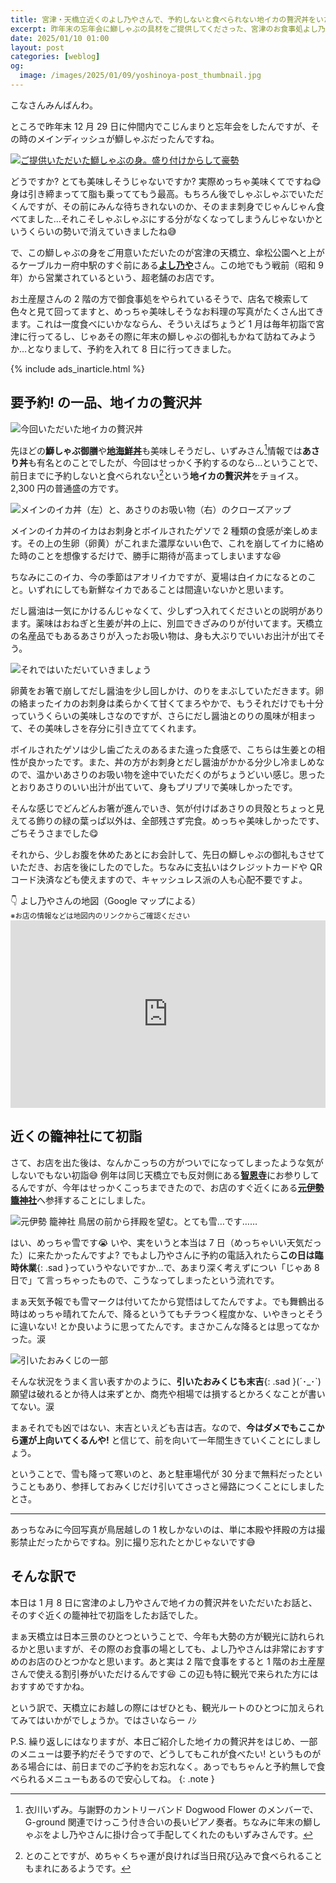 ```yaml
---
title: 宮津・天橋立近くのよし乃やさんで、予約しないと食べられない地イカの贅沢丼をいただいてきました（+ 初詣）
excerpt: 昨年末の忘年会に鰤しゃぶの具材をご提供してくださった、宮津のお食事処よし乃やさん。鰤がとっても美味しかったこともあり、そのお礼も兼ねてお店にうかがい、地イカの贅沢丼をいただいてきました。本日はそのレポートをお送りします。初詣の様子とあわせてご覧ください。
date: 2025/01/10 01:00
layout: post
categories: [weblog]
og:
  image: /images/2025/01/09/yoshinoya-post_thumbnail.jpg
---
```


こなさんみんばんわ。

ところで昨年末 12 月 29 日に仲間内でこじんまりと忘年会をしたんですが、その時のメインディッシュが鰤しゃぶだったんですね。

[![ご提供いただいた鰤しゃぶの身。盛り付けからして豪勢](/images/2025/01/09/yoshinoya-buri.jpg)][buri]

[buri]: /images/2025/01/09/yoshinoya-buri-full.jpg

どうですか? とても美味しそうじゃないですか? 実際めっちゃ美味くてですね😋 身は引き締まってて脂も乗っててもう最高。もちろん後でしゃぶしゃぶでいただくんですが、その前にみんな待ちきれないのか、そのまま刺身でじゃんじゃん食べてました…それこそしゃぶしゃぶにする分がなくなってしまうんじゃないかというくらいの勢いで消えていきましたね😅

で、この鰤しゃぶの身をご用意いただいたのが宮津の天橋立、傘松公園へと上がるケーブルカー府中駅のすぐ前にある<b>[よし乃や][yoshinoya]</b>さん。この地でもう戦前（昭和 9 年）から営業されているという、超老舗のお店です。

[yoshinoya]: https://www.love-tango.com/gourmet/buri-yoshinoya/

お土産屋さんの 2 階の方で御食事処をやられているそうで、店名で検索して色々と見て回ってますと、めっちゃ美味しそうなお料理の写真がたくさん出てきます。これは一度食べにいかなならん、そういえばちょうど 1 月は毎年初詣で宮津に行ってるし、じゃあその際に年末の鰤しゃぶの御礼もかねて訪ねてみようか…となりまして、予約を入れて 8 日に行ってきました。


{% include ads_inarticle.html %}


## 要予約! の一品、地イカの贅沢丼

![今回いただいた地イカの贅沢丼](/images/2025/01/09/yoshinoya-ikadon-set.jpg)

先ほどの<b>鰤しゃぶ御膳</b>や<b>[地海鮮丼][kaisen]</b>も美味しそうだし、いずみさん[^1]情報では<b>あさり丼</b>も有名とのことでしたが、今回はせっかく予約するのなら…ということで、前日までに予約しないと食べられない[^2]という<b>地イカの贅沢丼</b>をチョイス。2,300 円の普通盛の方です。

[kaisen]: https://www.love-tango.com/gourmet/tangojikaisendon/

[^1]: 衣川いずみ。与謝野のカントリーバンド Dogwood Flower のメンバーで、G-ground 関連でけっこう付き合いの長いピアノ奏者。ちなみに年末の鰤しゃぶをよし乃やさんに掛け合って手配してくれたのもいずみさんです。
[^2]: とのことですが、めちゃくちゃ運が良ければ当日飛び込みで食べられることもまれにあるようです。

![メインのイカ丼（左）と、あさりのお吸い物（右）のクローズアップ](/images/2025/01/09/yoshinoya-ikadon-closeup.jpg)

メインのイカ丼のイカはお刺身とボイルされたゲソで 2 種類の食感が楽しめます。その上の生卵（卵黄）がこれまた濃厚ないい色で、これを崩してイカに絡めた時のことを想像するだけで、勝手に期待が高まってしまいますな😆

ちなみにこのイカ、今の季節はアオリイカですが、夏場は白イカになるとのこと。いずれにしても新鮮なイカであることは間違いないかと思います。

だし醤油は一気にかけるんじゃなくて、少しずつ入れてくださいとの説明があります。薬味はおねぎと生姜が丼の上に、別皿できざみのりが付いてます。天橋立の名産品でもあるあさりが入ったお吸い物は、身も大ぶりでいいお出汁が出てそう。

![それではいただいていきましょう](/images/2025/01/09/yoshinoya-ikadon-instruction.jpg)

卵黄をお箸で崩してだし醤油を少し回しかけ、のりをまぶしていただきます。卵の絡まったイカのお刺身は柔らかくて甘くてまろやかで、もうそれだけでも十分っていうくらいの美味しさなのですが、さらにだし醤油とのりの風味が相まって、その美味しさを存分に引き立ててくれます。

ボイルされたゲソは少し歯ごたえのあるまた違った食感で、こちらは生姜との相性が良かったです。また、丼の方がお刺身とだし醤油がかかる分少し冷ましめなので、温かいあさりのお吸い物を途中でいただくのがちょうどいい感じ。思ったとおりあさりのいい出汁が出ていて、身もプリプリで美味しかったです。

そんな感じでどんどんお箸が進んでいき、気が付けばあさりの貝殻とちょっと見えてる飾りの緑の葉っぱ以外は、全部残さず完食。めっちゃ美味しかったです、ごちそうさまでした😋

それから、少しお腹を休めたあとにお会計して、先日の鰤しゃぶの御礼もさせていただき、お店を後にしたのでした。ちなみに支払いはクレジットカードや QR コード決済なども使えますので、キャッシュレス派の人も心配不要ですよ。

<p>👇 よし乃やさんの地図（Google マップによる）<br>
<small>※お店の情報などは地図内のリンクからご確認ください</small>
<iframe src="https://www.google.com/maps/embed?pb=!1m18!1m12!1m3!1d3244.815260648927!2d135.19252047638966!3d35.582951335365465!2m3!1f0!2f0!3f0!3m2!1i1024!2i768!4f13.1!3m3!1m2!1s0x5fff9741654cc0b9%3A0xc928a340d88aac2e!2z44KI44GX5LmD44KE!5e0!3m2!1sja!2sjp!4v1736436316119!5m2!1sja!2sjp" width="600" height="450" style="border:0;width:100%;height:300px" allowfullscreen="" loading="lazy" referrerpolicy="no-referrer-when-downgrade"><a href="https://maps.app.goo.gl/bKwXBXgLy27WbfoU6">よし乃や</a></iframe></p>


## 近くの籠神社にて初詣

さて、お店を出た後は、なんかこっちの方がついでになってしまったような気がしないでもない初詣😅
例年は同じ天橋立でも反対側にある<b>[智恩寺][chionji]</b>にお参りしてるんですが、今年はせっかくこっちまできたので、お店のすぐ近くにある<b>[元伊勢 籠神社][konojinja]</b>へ参拝することにしました。

[chionji]: https://www.monjudo-chionji.jp/
[konojinja]: https://www.motoise.jp/

![元伊勢 籠神社 鳥居の前から拝殿を望む。とても雪…です……](/images/2025/01/09/konojinja.jpg)

はい、めっちゃ雪です😭
いや、実をいうと本当は 7 日（めっちゃいい天気だった）に来たかったんですよ? でもよし乃やさんに予約の電話入れたら**この日は臨時休業**{: .sad }っていうやないですか…で、あまり深く考えずについ「じゃあ 8 日で」て言っちゃったもので、こうなってしまったという流れです。

まぁ天気予報でも雪マークは付いてたから覚悟はしてたんですよ。でも舞鶴出る時はめっちゃ晴れてたんで、降るというてもチラつく程度かな、いやきっとそうに違いない! とか良いように思ってたんです。まさかこんな降るとは思ってなかった。涙

![引いたおみくじの一部](/images/2025/01/09/omikuji.jpg)

そんな状況をうまく言い表すかのように、**引いたおみくじも末吉**{: .sad }(´･_･`)
願望は破れるとか待人は来ずとか、商売や相場では損するとかろくなことが書いてない。涙

まぁそれでも凶ではない、末吉といえども吉は吉。なので、**今はダメでもここから運が上向いてくるんや!** と信じて、前を向いて一年間生きていくことにしましょう。

ということで、雪も降って寒いのと、あと駐車場代が 30 分まで無料だったということもあり、参拝しておみくじだけ引いてさっさと帰路につくことにしましたとさ。

- - -

あっちなみに今回写真が鳥居越しの 1 枚しかないのは、単に本殿や拝殿の方は撮影禁止だったからですね。別に撮り忘れたとかじゃないです😅


## そんな訳で


本日は 1 月 8 日に宮津のよし乃やさんで地イカの贅沢丼をいただいたお話と、そのすぐ近くの籠神社で初詣をしたお話でした。

まぁ天橋立は日本三景のひとつということで、今年も大勢の方が観光に訪れられるかと思いますが、その際のお食事の場としても、よし乃やさんは非常におすすめのお店のひとつかなと思います。あと実は 2 階で食事をすると 1 階のお土産屋さんで使える割引券がいただけるんです😆 この辺も特に観光で来られた方にはおすすめですかね。

という訳で、天橋立にお越しの際にはぜひとも、観光ルートのひとつに加えられてみてはいかがでしょうか。ではさいならー ﾉｼ

P.S. 繰り返しにはなりますが、本日ご紹介した地イカの贅沢丼をはじめ、一部のメニューは要予約だそうですので、どうしてもこれが食べたい! というものがある場合には、前日までのご予約をお忘れなく。あっでもちゃんと予約無しで食べられるメニューもあるので安心してね。
{: .note }
